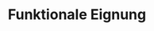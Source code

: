 ---
layout: page
title: Funktionale Eignung
permalink: /software-qualitaet/funktionale-angemessenheit/eignung
---